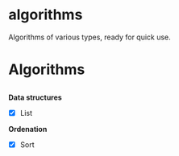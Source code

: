 # algorithms
Algorithms of various types, ready for quick use.

# **Algorithms** <h2>
**Data structures**
- [x] List
  
**Ordenation**
- [x] Sort

